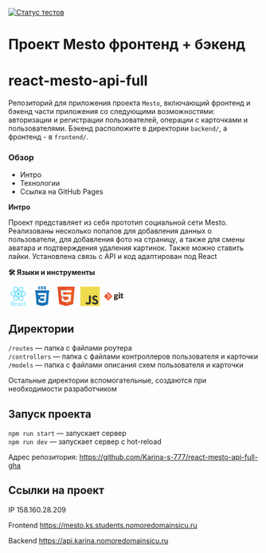 [![Статус тестов](../../actions/workflows/tests.yml/badge.svg)](../../actions/workflows/tests.yml)

# Проект Mesto фронтенд + бэкенд

# react-mesto-api-full
Репозиторий для приложения проекта `Mesto`, включающий фронтенд и бэкенд части приложения со следующими возможностями: авторизации и регистрации пользователей, операции с карточками и пользователями. Бэкенд расположите в директории `backend/`, а фронтенд - в `frontend/`. 

### Обзор
* Интро
* Технологии
* Ссылка на GitHub Pages

**Интро**

Проект представляет из себя прототип социальной сети Mesto.
Реализованы несколько попапов для добавления данных о пользователи, для добавления фото на страницу, а также для смены аватара и подтверждения удаления картинок.
Также можно ставить лайки.
Установлена связь с API и код адаптирован под React

**:hammer_and_wrench: Языки и инструменты**

<div>
  <img src="https://github.com/devicons/devicon/blob/master/icons/react/react-original-wordmark.svg" title="React" alt="React" width="40" height="40"/>&nbsp;
  <img src="https://github.com/devicons/devicon/blob/master/icons/css3/css3-plain-wordmark.svg"  title="CSS3" alt="CSS" width="40" height="40"/>&nbsp;
  <img src="https://github.com/devicons/devicon/blob/master/icons/html5/html5-original.svg" title="HTML5" alt="HTML" width="40" height="40"/>&nbsp;
  <img src="https://github.com/devicons/devicon/blob/master/icons/javascript/javascript-original.svg" title="JavaScript" alt="JavaScript" width="40" height="40"/>&nbsp;
  <img src="https://github.com/devicons/devicon/blob/master/icons/git/git-original-wordmark.svg" title="Git" **alt="Git" width="40" height="40"/>
</div>
  
  ## Директории

`/routes` — папка с файлами роутера  
`/controllers` — папка с файлами контроллеров пользователя и карточки   
`/models` — папка с файлами описания схем пользователя и карточки  
  
Остальные директории вспомогательные, создаются при необходимости разработчиком

## Запуск проекта

`npm run start` — запускает сервер   
`npm run dev` — запускает сервер с hot-reload

Адрес репозитория: https://github.com/Karina-s-777/react-mesto-api-full-gha

## Ссылки на проект

IP 158.160.28.209

Frontend https://mesto.ks.students.nomoredomainsicu.ru

Backend https://api.karina.nomoredomainsicu.ru
